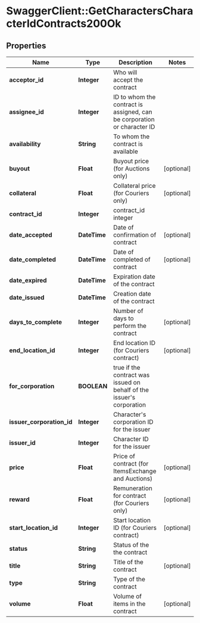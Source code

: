 # SwaggerClient::GetCharactersCharacterIdContracts200Ok

## Properties
Name | Type | Description | Notes
------------ | ------------- | ------------- | -------------
**acceptor_id** | **Integer** | Who will accept the contract | 
**assignee_id** | **Integer** | ID to whom the contract is assigned, can be corporation or character ID | 
**availability** | **String** | To whom the contract is available | 
**buyout** | **Float** | Buyout price (for Auctions only) | [optional] 
**collateral** | **Float** | Collateral price (for Couriers only) | [optional] 
**contract_id** | **Integer** | contract_id integer | 
**date_accepted** | **DateTime** | Date of confirmation of contract | [optional] 
**date_completed** | **DateTime** | Date of completed of contract | [optional] 
**date_expired** | **DateTime** | Expiration date of the contract | 
**date_issued** | **DateTime** | Сreation date of the contract | 
**days_to_complete** | **Integer** | Number of days to perform the contract | [optional] 
**end_location_id** | **Integer** | End location ID (for Couriers contract) | [optional] 
**for_corporation** | **BOOLEAN** | true if the contract was issued on behalf of the issuer&#39;s corporation | 
**issuer_corporation_id** | **Integer** | Character&#39;s corporation ID for the issuer | 
**issuer_id** | **Integer** | Character ID for the issuer | 
**price** | **Float** | Price of contract (for ItemsExchange and Auctions) | [optional] 
**reward** | **Float** | Remuneration for contract (for Couriers only) | [optional] 
**start_location_id** | **Integer** | Start location ID (for Couriers contract) | [optional] 
**status** | **String** | Status of the the contract | 
**title** | **String** | Title of the contract | [optional] 
**type** | **String** | Type of the contract | 
**volume** | **Float** | Volume of items in the contract | [optional] 


